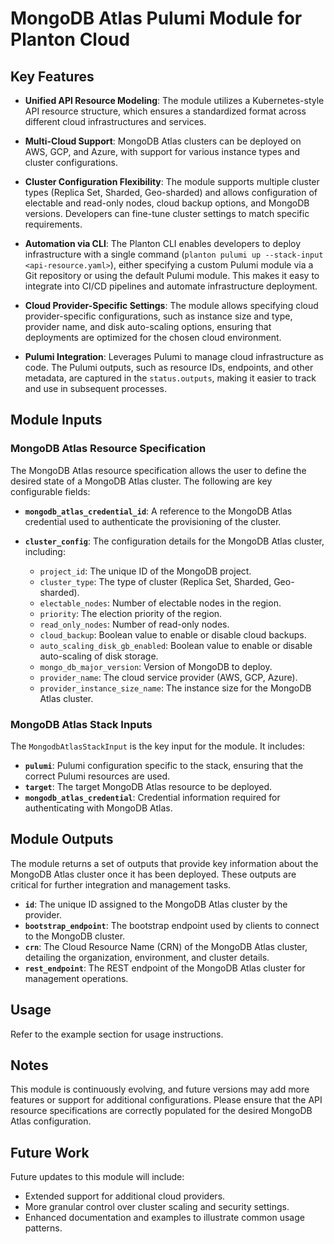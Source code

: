 # MongoDB Atlas Pulumi Module for Planton Cloud

## Key Features

- **Unified API Resource Modeling**: The module utilizes a Kubernetes-style API resource structure, which ensures a standardized format across different cloud infrastructures and services.
  
- **Multi-Cloud Support**: MongoDB Atlas clusters can be deployed on AWS, GCP, and Azure, with support for various instance types and cluster configurations.

- **Cluster Configuration Flexibility**: The module supports multiple cluster types (Replica Set, Sharded, Geo-sharded) and allows configuration of electable and read-only nodes, cloud backup options, and MongoDB versions. Developers can fine-tune cluster settings to match specific requirements.

- **Automation via CLI**: The Planton CLI enables developers to deploy infrastructure with a single command (`planton pulumi up --stack-input <api-resource.yaml>`), either specifying a custom Pulumi module via a Git repository or using the default Pulumi module. This makes it easy to integrate into CI/CD pipelines and automate infrastructure deployment.

- **Cloud Provider-Specific Settings**: The module allows specifying cloud provider-specific configurations, such as instance size and type, provider name, and disk auto-scaling options, ensuring that deployments are optimized for the chosen cloud environment.

- **Pulumi Integration**: Leverages Pulumi to manage cloud infrastructure as code. The Pulumi outputs, such as resource IDs, endpoints, and other metadata, are captured in the `status.outputs`, making it easier to track and use in subsequent processes.

## Module Inputs

### MongoDB Atlas Resource Specification

The MongoDB Atlas resource specification allows the user to define the desired state of a MongoDB Atlas cluster. The following are key configurable fields:

- **`mongodb_atlas_credential_id`**: A reference to the MongoDB Atlas credential used to authenticate the provisioning of the cluster.
  
- **`cluster_config`**: The configuration details for the MongoDB Atlas cluster, including:
  - `project_id`: The unique ID of the MongoDB project.
  - `cluster_type`: The type of cluster (Replica Set, Sharded, Geo-sharded).
  - `electable_nodes`: Number of electable nodes in the region.
  - `priority`: The election priority of the region.
  - `read_only_nodes`: Number of read-only nodes.
  - `cloud_backup`: Boolean value to enable or disable cloud backups.
  - `auto_scaling_disk_gb_enabled`: Boolean value to enable or disable auto-scaling of disk storage.
  - `mongo_db_major_version`: Version of MongoDB to deploy.
  - `provider_name`: The cloud service provider (AWS, GCP, Azure).
  - `provider_instance_size_name`: The instance size for the MongoDB Atlas cluster.

### MongoDB Atlas Stack Inputs

The `MongodbAtlasStackInput` is the key input for the module. It includes:
- **`pulumi`**: Pulumi configuration specific to the stack, ensuring that the correct Pulumi resources are used.
- **`target`**: The target MongoDB Atlas resource to be deployed.
- **`mongodb_atlas_credential`**: Credential information required for authenticating with MongoDB Atlas.

## Module Outputs

The module returns a set of outputs that provide key information about the MongoDB Atlas cluster once it has been deployed. These outputs are critical for further integration and management tasks.

- **`id`**: The unique ID assigned to the MongoDB Atlas cluster by the provider.
- **`bootstrap_endpoint`**: The bootstrap endpoint used by clients to connect to the MongoDB cluster.
- **`crn`**: The Cloud Resource Name (CRN) of the MongoDB Atlas cluster, detailing the organization, environment, and cluster details.
- **`rest_endpoint`**: The REST endpoint of the MongoDB Atlas cluster for management operations.

## Usage

Refer to the example section for usage instructions.

## Notes

This module is continuously evolving, and future versions may add more features or support for additional configurations. Please ensure that the API resource specifications are correctly populated for the desired MongoDB Atlas configuration.

## Future Work

Future updates to this module will include:
- Extended support for additional cloud providers.
- More granular control over cluster scaling and security settings.
- Enhanced documentation and examples to illustrate common usage patterns.
